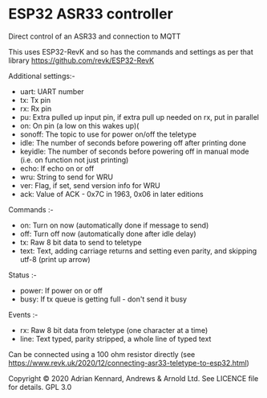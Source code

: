 # ESP32 ASR33 controller

Direct control of an ASR33 and connection to MQTT

This uses ESP32-RevK and so has the commands and settings as per that library
https://github.com/revk/ESP32-RevK

Additional settings:-
- uart:	UART number
- tx:	Tx pin
- rx:	Rx pin
- pu:   Extra pulled up input pin, if extra pull up needed on rx, put in parallel
- on:	On pin (a low on this wakes up)(
- sonoff:	The topic to use for power on/off the teletype
- idle:	The number of seconds before powering off after printing done
- keyidle: The number of seconds before powering off in manual mode (i.e. on function not just printing)
- echo:	If echo on or off
- wru:	String to send for WRU
- ver:	Flag, if set, send version info for WRU
- ack:  Value of ACK - 0x7C in 1963, 0x06 in later editions

Commands :-
- on: Turn on now (automatically done if message to send)
- off: Turn off now (automatically done after idle delay)
- tx:	Raw 8 bit data to send to teletype
- text:	Text, adding carriage returns and setting even parity, and skipping utf-8 (print up arrow)

Status :-
- power: If power on or off
- busy: If tx queue is getting full - don't send it busy

Events :-
- rx:	Raw 8 bit data from teletype (one character at a time)
- line:	Text typed, parity stripped, a whole line of typed text

Can be connected using a 100 ohm resistor directly
(see https://www.revk.uk/2020/12/connecting-asr33-teletype-to-esp32.html)

Copyright © 2020 Adrian Kennard, Andrews & Arnold Ltd. See LICENCE file for details. GPL 3.0
